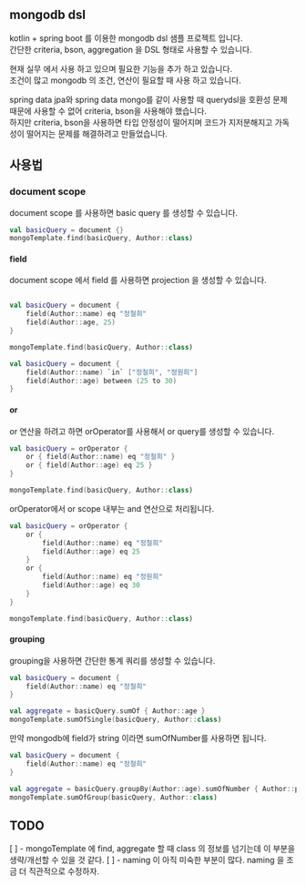 ## mongodb dsl

kotlin + spring boot 를 이용한 mongodb dsl 샘플 프로젝트 입니다.  
간단한 criteria, bson, aggregation 을 DSL 형태로 사용할 수 있습니다.

현재 실무 에서 사용 하고 있으며 필요한 기능을 추가 하고 있습니다.  
조건이 많고 mongodb 의 조건, 연산이 필요할 때 사용 하고 있습니다.  

spring data jpa와 spring data mongo를 같이 사용할 때 querydsl을 호환성 문제 때문에 사용할 수 없어 criteria, bson을 사용해야 했습니다.  
하지만 criteria, bson을 사용하면 타입 안정성이 떨어지며 코드가 지저분해지고 가독성이 떨어지는 문제를 해결하려고 만들었습니다.

## 사용법

### document scope
document scope 를 사용하면 basic query 를 생성할 수 있습니다.

```kotlin
val basicQuery = document {}
mongoTemplate.find(basicQuery, Author::class)
```

#### field
document scope 에서 field 를 사용하면 projection 을 생성할 수 있습니다.

```kotlin

val basicQuery = document {
    field(Author::name) eq "정철희"
    field(Author::age, 25)
}

mongoTemplate.find(basicQuery, Author::class)
```

```kotlin
val basicQuery = document {
    field(Author::name) `in` ["정철희", "정원희"]
    field(Author::age) between (25 to 30)
}
```

#### or
or 연산을 하려고 하면 orOperator를 사용해서 or query를 생성할 수 있습니다.

```kotlin
val basicQuery = orOperator {
    or { field(Author::name) eq "정철희" }
    or { field(Author::age) eq 25 }
}

mongoTemplate.find(basicQuery, Author::class)
```

orOperator에서 or scope 내부는 and 연산으로 처리됩니다.
```kotlin
val basicQuery = orOperator {
    or {
        field(Author::name) eq "정철희"
        field(Author::age) eq 25
    }
    or {
        field(Author::name) eq "정원희"
        field(Author::age) eq 30
    }
}

mongoTemplate.find(basicQuery, Author::class)
```

#### grouping
grouping을 사용하면 간단한 통계 쿼리를 생성할 수 있습니다.

```kotlin
val basicQuery = document {
    field(Author::name) eq "정철희"
}

val aggregate = basicQuery.sumOf { Author::age }
mongoTemplate.sumOfSingle(basicQuery, Author::class)
```

만약 mongodb에 field가 string 이라면 sumOfNumber를 사용하면 됩니다.
```kotlin
val basicQuery = document {
    field(Author::name) eq "정철희"
}

val aggregate = basicQuery.groupBy(Author::age).sumOfNumber { Author::phone }
mongoTemplate.sumOfGroup(basicQuery, Author::class)
```

## TODO
[ ] - mongoTemplate 에 find, aggregate 할 때 class 의 정보를 넘기는데 이 부분을 생략/개선할 수 있을 것 같다.
[ ] - naming 이 아직 미숙한 부분이 많다. naming 을 조금 더 직관적으로 수정하자.